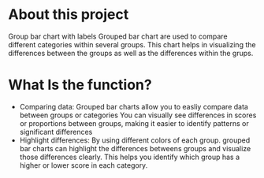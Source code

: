 # About this project 
Group bar chart with labels 
Grouped bar chart are used to compare different categories within several
groups. This chart helps in visualizing the differences between the groups 
as well as the differences within the grups.

# What Is the function?
- Comparing data:
  Grouped bar charts allow you to easliy compare data between groups or categories
  You can visually see differences in scores or proportions between groups, making it
  easier to identify patterns or significant differences
- Highlight differences:
  By using different colors of each group. grouped bar charts can highlight the differences
  betweens groups and visualize those differences clearly. This helps you identify which group
  has a higher or lower score in each category.
